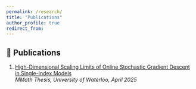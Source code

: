 ```yaml
---
permalink: /research/
title: "Publications"
author_profile: true
redirect_from: 
---
```


## 📝 Publications

1. [High-Dimensional Scaling Limits of Online Stochastic Gradient Descent in Single-Index Models](https://hdl.handle.net/10012/21642)  
   *MMath Thesis, University of Waterloo, April 2025*  
